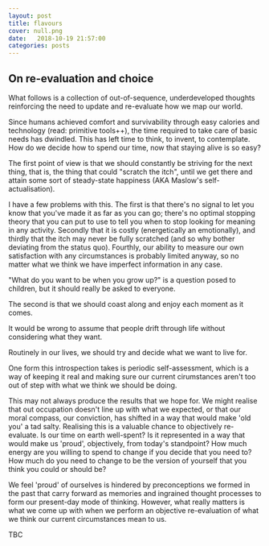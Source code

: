 ```yaml
---
layout: post
title: flavours
cover: null.png
date:   2018-10-19 21:57:00
categories: posts
---
```


## On re-evaluation and choice

What follows is a collection of out-of-sequence, underdeveloped thoughts reinforcing the need to update and re-evaluate how we map our world.


Since humans achieved comfort and survivability through easy calories and technology (read: primitive tools++), the time required to take care of basic needs has dwindled. This has left time to think, to invent, to contemplate. How do we decide how to spend our time, now that staying alive is so easy?


The first point of view is that we should constantly be striving for the next thing, that is, the thing that could "scratch the itch", until we get there and attain some sort of steady-state happiness (AKA Maslow's self-actualisation). 

I have a few problems with this. The first is that there's no signal to let you know that you've made it as far as you can go; there's no optimal stopping theory that you can put to use to tell you when to stop looking for meaning in any activity. Secondly that it is costly (energetically an emotionally), and thirdly that the itch may never be fully scratched (and so why bother deviating from the status quo). Fourthly, our ability to measure our own satisfaction with any circumstances is probably limited anyway, so no matter what we think we have imperfect information in any case.

"What do you want to be when you grow up?" is a question posed to children, but it should really be asked to everyone.

The second is that we should coast along and enjoy each moment as it comes. 

It would be wrong to assume that people drift through life without considering what they want.

Routinely in our lives, we should try and decide what we want to live for. 

One form this introspection takes is periodic self-assessment, which is a way of keeping it real and making sure our current cirumstances aren't too out of step with what we think we should be doing.

This may not always produce the results that we hope for. We might realise that out occupation doesn't line up with what we expected, or that our moral compass, our conviction, has shifted in a way that would make 'old you' a tad salty. Realising this is a valuable chance to objectively re-evaluate. Is our time on earth well-spent? Is it represented in a way that would make us 'proud', objectively, from today's standpoint? How much energy are you willing to spend to change if you decide that you need to? How much do you need to change to be the version of yourself that you think you could or should be?

We feel 'proud' of ourselves  is hindered by preconceptions we formed in the past that carry forward as memories and ingrained thought processes to form our present-day mode of thinking. However, what really matters is what we come up with when we perform an objective re-evaluation of what we think our current circumstances mean to us.

TBC